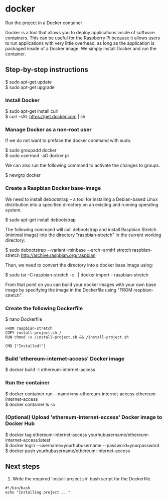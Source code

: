 # docker
Run the project in a Docker container

Docker is a tool that allows you to deploy applications inside of software containers. This can be useful for the Raspberry Pi because it allows users to run applications with very little overhead, as long as the application is packaged inside of a Docker image. We simply install Docker and run the container.

## Step-by-step instructions

$ sudo apt-get update  
$ sudo apt-get upgrade  

### Install Docker

$ sudo apt-get install curl  
$ curl -sSL https://get.docker.com | sh

### Manage Docker as a non-root user

If we do not want to preface the docker command with sudo.

$ sudo groupadd docker  
$ sudo usermod -aG docker pi  

We can also run the following command to activate the changes to groups.

$ newgrp docker  

### Create a Raspbian Docker base-image

We need to install debootstrap – a tool for installing a Debian-based Linux distribution into a specified directory on an existing and running operating system.

$ sudo apt-get install debootstrap

The following command will call debootstrap and install Raspbian Stretch (minimal image) into the directory "raspbian-stretch" in the current working directory:

$ sudo debootstrap --variant=minbase --arch=armhf stretch raspbian-stretch http://archive.raspbian.org/raspbian

Then, we need to convert the directory into a docker base image using:

$ sudo tar -C raspbian-stretch -c . | docker import - raspbian-stretch

From that point on you can build your docker images with your own base image by specifying the image in the Dockerfile using "FROM raspbian-stretch".

### Create the following Dockerfile

$ nano Dockerfile

```
FROM raspbian-stretch  
COPY install-project.sh /  
RUN chmod +x /install-project.sh && /install-project.sh  

CMD ["Installed!"]  
```

### Build 'ethereum-internet-access' Docker image

$ docker build -t ethereum-internet-access .    

### Run the container

$ docker container run --name=my-ethereum-internet-access ethereum-internet-access  
$ docker container ls -a  

### (Optional) Upload 'ethereum-internet-access' Docker image to Docker Hub

$ docker tag ethereum-internet-access yourhubusername/ethereum-internet-access:latest  
$ docker login --username=yourhubusername --password=yourpassword  
$ docker push yourhubusername/ethereum-internet-access  

## Next steps

1. Write the required 'install-project.sh' bash script for the Dockerfile.  

```
#!/bin/bash
echo "Installing project ..."
```
